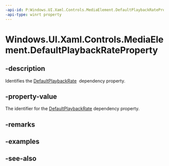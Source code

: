 ```yaml
---
-api-id: P:Windows.UI.Xaml.Controls.MediaElement.DefaultPlaybackRateProperty
-api-type: winrt property
---
```


<!-- Property syntax
public Windows.UI.Xaml.DependencyProperty DefaultPlaybackRateProperty { get; }
-->

# Windows.UI.Xaml.Controls.MediaElement.DefaultPlaybackRateProperty

## -description
Identifies the [DefaultPlaybackRate](mediaelement_defaultplaybackrate.md)  dependency property.


## -property-value
The identifier for the [DefaultPlaybackRate](mediaelement_defaultplaybackrate.md) dependency property.

## -remarks

## -examples

## -see-also
